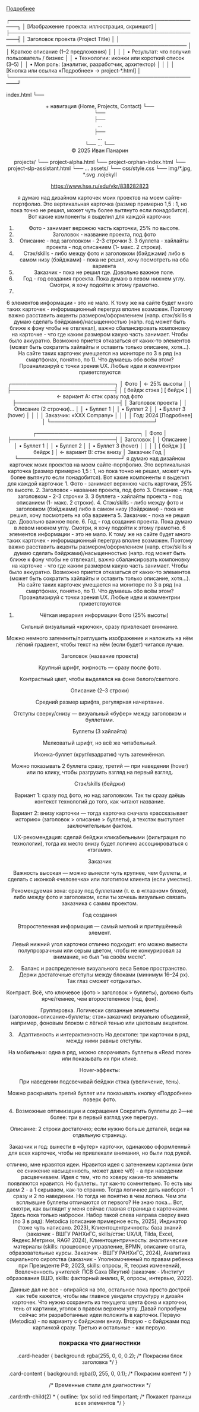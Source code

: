 <a href="projects/project‑alpha.html">Подробнее</a>



┌────────────────────────────────────────────────────┐
│ [Изображение проекта: иллюстрация, скриншот]     │
├────────────────────────────────────────────────────┤
│ Заголовок проекта (Project Title)                 │
│ ─────────────────────────────────────────────────  │
│ Краткое описание (1–2 предложения)                │
│                                                    │
│ • Результат: что получил пользователь / бизнес    │
│ • Технологии: иконки или короткий список (3–5)    │
│ • Моя роль: (аналитик, разработчик, архитектор)   │
│                                                    │
│ [Кнопка или ссылка «Подробнее» → project‑*.html]  │
└────────────────────────────────────────────────────┘


index.html
└── <header> + навигация (Home, Projects, Contact)
└── <main>
    └── <section class="cards">
        ├── <article class="card">…</article>
        ├── <article class="card">…</article>
        └── …
└── <footer>© 2025 Иван Панарин</footer>

projects/
└── project-alpha.html
└── project-orphan-index.html
└── project-slp-assistant.html
└── …
assets/
└── css/style.css
└── img/*.jpg, *.svg
.nojekyll



https://www.hse.ru/edu/vkr/838282823

я думаю над дизайном карточек моих проектов на моем сайте-портфолио. Это вертикальная карточка (размер примерно 1,5 : 1, но пока точно не решил, 
может чуть более вытянуто если понадобится). Вот какие компоненты я выделил для каждой карточки: 
1. Фото - занимает верхнюю часть карточки, 25% по высоте. 
2. Заголовок - название проекта, под фото 
3. Описание - под заголовком - 2-3 строчки 3. 3 буллета - хайлайты проекта - под описанием (1- макс. 2 строки). 
4. Стэк/skills - либо между фото и заголовком (бэйджами) либо в самом низу (бэйджами) - пока не решил, хочу посмотреть на оба вариента 
5. Заказчик - пока не решил где. Довольно важное поле. 
6. Год - год создания проекта. Пока думаю в левом нижнем углу. Смотри, я хочу подойти к этому грамотно. 
7. 
6 элементов информации - это не мало. К тому же на сайте будет много таких карточек - информационный перегруз вполне возможен. 
Поэтому важно расставить акценты размером/оформлением (напр. стэк/skills я думаю сделать бэйджами)/насыщенностью (напр. год может быть ближе к фону 
чтобы не отвлекал), важно сбалансировать компоновку на карточке - что где каким размером какую часть занимает. Чтобы было аккуратно. 
Возможно приется отказаться от каких-то элементов (может быть сократить хайлайты и оставить только описание, хотя...). 
На сайте таких карточек умещается на мониторе по 3 в ряд (на смартфонах, понятно, по 1). Что думаешь обо всём этом? 
Проанализируй с точки зрения UX. Любые идеи и комментрии приветствуются

┌────────────────────────────┐
│           Фото            │  ← 25% высоты
│                            │
├────────────────────────────┤
│ [ бейдж стэка ] [ бейдж ] │  ← вариант A: стэк сразу под фото
├────────────────────────────┤
│ Заголовок проекта         │
│ Описание (2 строчки)...   │
│ • Буллет 1                │
│ • Буллет 2                │
│ • Буллет 3 (hover)        │
│                            │
│ Заказчик: «XXX Company»   │
│                            │
│ Год: 2024           [Подробнее] │
└────────────────────────────┘


┌────────────────────────────┐
│           Фото            │
├────────────────────────────┤
│ Заголовок                  │
│ Описание                   │
│ • Буллет 1                 │
│ • Буллет 2                 │
│ • Буллет 3 (hover)         │
│                            │
│ [ бейдж ] [ бейдж ]        │  ← вариант B: стэк внизу
│ Заказчик     Год           │
└────────────────────────────┘
я думаю над дизайном карточек моих проектов на моем сайте-портфолио. Это вертикальная карточка (размер примерно 1,5 : 1, но пока точно не решил, может чуть более вытянуто если понадобится). Вот какие компоненты я выделил для каждой карточки: 1. Фото - занимает верхнюю часть карточки, 25% по высоте. 2. Заголовок - название проекта, под фото 3. Описание - под заголовком - 2-3 строчки 3. 3 буллета - хайлайты проекта - под описанием (1- макс. 2 строки). 4. Стэк/skills - либо между фото и заголовком (бэйджами) либо в самом низу (бэйджами) - пока не решил, хочу посмотреть на оба вариента 5. Заказчик - пока не решил где. Довольно важное поле. 6. Год - год создания проекта. Пока думаю в левом нижнем углу. Смотри, я хочу подойти к этому грамотно. 6 элементов информации - это не мало. К тому же на сайте будет много таких карточек - информационный перегруз вполне возможен. Поэтому важно расставить акценты размером/оформлением (напр. стэк/skills я думаю сделать бэйджами)/насыщенностью (напр. год может быть ближе к фону чтобы не отвлекал), важно сбалансировать компоновку на карточке - что где каким размером какую часть занимает. Чтобы было аккуратно. Возможно приется отказаться от каких-то элементов (может быть сократить хайлайты и оставить только описание, хотя...). На сайте таких карточек умещается на мониторе по 3 в ряд (на смартфонах, понятно, по 1). Что думаешь обо всём этом? Проанализируй с точки зрения UX. Любые идеи и комментрии приветствуются

1. Чёткая иерархия информации
Фото (25% высоты)

Сильный визуальный «крючок», сразу привлекает внимание.

Можно немного затемнить/приглушить изображение и наложить на нём лёгкий градиент, чтобы текст на нём (если будет) читалcя лучше.

Заголовок (название проекта)

Крупный шрифт, жирность — сразу после фото.

Контрастный цвет, чтобы выделялся на фоне белого/светлого.

Описание (2–3 строки)

Средний размер шрифта, регулярная начертание.

Отступы сверху/снизу — визуальный «буфер» между заголовком и буллетами.

Буллеты (3 хайлайта)

Мелковатый шрифт, но всё же читабельный.

Иконка-буллет (круг/квадратик) чуть затемнённая.

Можно показывать 2 буллета сразу, третий — при наведении (hover) или по клику, чтобы разгрузить взгляд на первый взгляд.

Стэк/skills (бейджи)

Вариант 1: сразу под фото, но над заголовком. Так ты сразу даёшь контекст технологий до того, как читают название.

Вариант 2: внизу карточки — тогда карточка сначала «рассказывает историю» (заголовок > описание > буллеты), а техстэк выступает заключительным фактом.

UX-рекомендация: сделай бейджи кликабельными (фильтрация по технологии), тогда их место внизу будет логично ассоциироваться с «тэгами».

Заказчик

Важность высокая — можно вынести чуть крупнее, чем буллеты, и сделать с иконкой «человечка» или логотипом клиента (если уместно).

Рекомендуемая зона: сразу под буллетами (т. е. в «главном» блоке), либо между фото и заголовком, если ты хочешь визуально связать заказчика с самим проектом.

Год создания

Второстепенная информация — самый мелкий и приглушённый элемент.

Левый нижний угол карточки отлично подходит: его можно вывести полупрозрачным или серым цветом, чтобы не конкурировал за внимание, но был “на своём месте”.

2. Баланс и распределение визуального веса
Белое пространство. Держи достаточные отступы между блоками (минимум 16–24 px). Так глаз сможет «отдыхать».

Контраст. Всё, что ключевое (фото > заголовок > буллеты), должно быть ярче/темнее, чем второстепенное (год, фон).

Группировка. Логически связанные элементы (заголовок+описание+буллеты; стэк+заказчик) визуально объединяй, например, фоновым блоком с лёгкой тенью или цветовым акцентом.

3. Адаптивность и интерактивность
На десктопе: три карточки в ряд, между ними равные отступы.

На мобильных: одна в ряд, можно сворачивать буллеты в «Read more» или показывать их при клике.

Hover-эффекты:

При наведении подсвечивай бейджи стэка (увеличение, тень).

Можно раскрывать третий буллет или показывать кнопку «Подробнее» поверх фото.

4. Возможные оптимизации и сокращения
Сократить буллеты до 2—не более: три в первый взгляд уже перегруз.

Описание: 2 строки достаточно; если нужно больше деталей, веди на отдельную страницу.

Заказчик и год: вынести в «футер» карточки, одинаково оформленный для всех карточек, чтобы не привлекали внимания, но были под рукой.


отлично, мне нравятся идеи.  Нравится идея с затенением картинки (или ее снижение насыщенность, может даже ч/б) - а при наведении расцвечиваем. 
Идея с тем, что по ховеру какие-то элементы появляются нравится. Но буллеты.. тут как-то сомнительно. То есть мы даем 2 - а 1 скрываем, как-то странно. 
Тогда логичнее дать наоборот - 1 сразу и 2 по наведении. Но тогда не понятно в чем логика. Чем эти всплывшие буллеты отличаются от первого? Не знаю пока... 
Вот, смотри, как выглядит у меня сейчас главная страница с карточками. Здесь пока только наброски. Набор такой слева направа сверху вниз (по 3 в ряд): 
Metodica (описание примерное есть, 2025), 
Индикатор (тоже чуть написано. 2023), 
Клиентоцентричность: база знаний (заказчик - ВШГУ РАНХиГС, skills/стэк: UX/UI, Tilda, Excel, Яндекс.Метрики, RAG? 2024), 
Клиентоцентричность: аналитические материалы (skills: процессное управление, BPMN, описание опыта, 
образовательные курсы. Заказчик - ВШГУ РАНХиГС, 2024), 
Аналитика социального сиротства (заказчик - Уполномоченный по правам ребенка при Президенте РФ, 2023, skills: опросы, R, теория изменений), 
Вовлеченность учителей: ПСВ Саха (Якутия) (заказчик - Институт образования ВШЭ, skills: факторный анализ, R, опросы, интервью, 2022). 

Данные дал не все - опирайся на это, остальное пока просто дострой как тебе кажется, чтобы мы главное увидели структуру и дизайн карточек. 
Что нужно сохранить из текущего: цвета фона и карточки, тень от картинки, уголок в правом верхнем углу. 
Давай попробуем сейчас эти разработанные идеи положить в карточки. 
Первую (Metodica) - по варианту с бэйджами внизу. Вторую - с бэйджами под картинкой сразу. 
Третью и остальные - как первую.



### покраска что диагностики
.card-header {
  background: rgba(255, 0, 0, 0.2); /* Покрасим блок заголовка */
}

.card-content {
  background: rgba(0, 255, 0, 0.1); /* Покрасим контент */
}

/* Временные стили для диагностики */

.card:nth-child(2) * {
  outline: 1px solid red !important; /* Покажет границы всех элементов */
}
